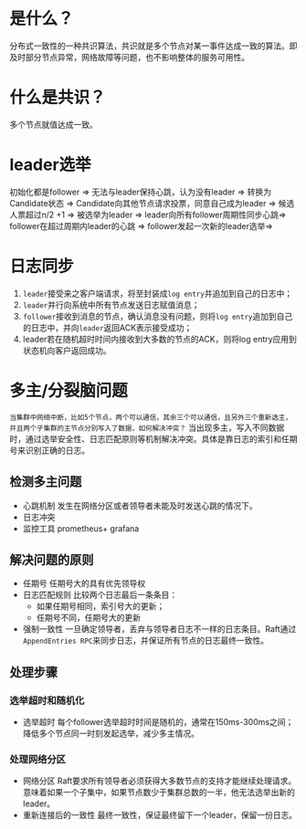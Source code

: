 # 是什么？
分布式一致性的一种共识算法，共识就是多个节点对某一事件达成一致的算法。即及时部分节点异常，网络故障等问题，也不影响整体的服务可用性。
# 什么是共识？
多个节点就值达成一致。
# leader选举
初始化都是follower => 无法与leader保持心跳，认为没有leader => 转换为Candidate状态 => Candidate向其他节点请求投票，同意自己成为leader => 候选人票超过n/2 +1   => 被选举为leader => leader向所有follower周期性同步心跳=> follower在超过周期内leader的心跳 => follower发起一次新的leader选举=>
# 日志同步
1. `leader`接受来之客户端请求，将至封装成`log entry`并追加到自己的日志中；
2. `leader`并行向系统中所有节点发送日志赋值消息；
3.  `follower`接收到消息的节点，确认消息没有问题，则将`log entry`追加到自己的日志中，并向`leader`返回ACK表示接受成功；
4. leader若在随机超时时间内接收到大多数的节点的ACK，则将log entry应用到状态机向客户返回成功。
# 多主/分裂脑问题
`当集群中网络中断，比如5个节点，两个可以通信，其余三个可以通信，且另外三个重新选主，并且两个子集群的主节点分别写入了数据，如何解决冲突？`
当出现多主，写入不同数据时，通过选举安全性、日志匹配原则等机制解决冲突。具体是靠日志的索引和任期号来识别正确的日志。
## 检测多主问题
* 心跳机制
发生在网络分区或者领导者未能及时发送心跳的情况下。
* 日志冲突
* 监控工具
prometheus+ grafana
## 解决问题的原则
* 任期号
任期号大的具有优先领导权
* 日志匹配规则
比较两个日志最后一条条目：
    * 如果任期号相同，索引号大的更新；
    * 任期号不同，任期号大的更新
* 强制一致性
    一旦确定领导者，丢弃与领导者日志不一样的日志条目。Raft通过`AppendEntries RPC`来同步日志，并保证所有节点的日志最终一致性。
## 处理步骤
### 选举超时和随机化
* 选举超时
每个follower选举超时时间是随机的，通常在150ms-300ms之间；降低多个节点同一时刻发起选举，减少多主情况。
### 处理网络分区
* 网络分区
Raft要求所有领导者必须获得大多数节点的支持才能继续处理请求。意味着如果一个子集中，如果节点数少于集群总数的一半，他无法选举出新的leader。
* 重新连接后的一致性
最终一致性，保证最终留下一个leader，保留一份日志。
